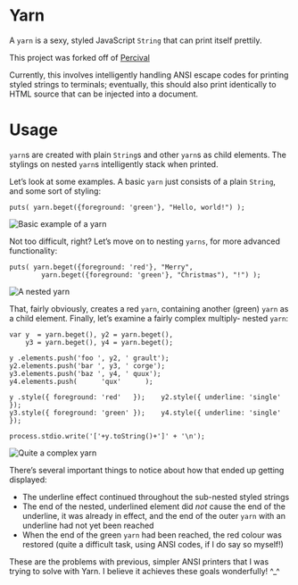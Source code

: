 Yarn
====
A `yarn` is a sexy, styled JavaScript `String` that can print itself prettily.

This project was forked off of [Percival][]

Currently, this involves intelligently handling ANSI escape codes for printing
styled strings to terminals; eventually, this should also print identically to
HTML source that can be injected into a document.

  [Percival]: http://github.com/elliottcable/Percival "Pompous pretty-printer"

Usage
=====
`yarn`s are created with plain `String`s and other `yarn`s as child elements.
The stylings on nested `yarn`s intelligently stack when printed.

Let’s look at some examples. A basic `yarn` just consists of a plain `String`,
and some sort of styling:

    puts( yarn.beget({foreground: 'green'}, "Hello, world!") );
![Basic example of a `yarn`][basic]

Not too difficult, right? Let’s move on to nesting `yarns`, for more advanced
functionality:

    puts( yarn.beget({foreground: 'red'}, "Merry",
            yarn.beget({foreground: 'green'}, "Christmas"), "!") );
![A nested `yarn`][nested]

That, fairly obviously, creates a red `yarn`, containing another (green)
`yarn` as a child element. Finally, let’s examine a fairly complex multiply-
nested `yarn`:

    var y  = yarn.beget(), y2 = yarn.beget(),
        y3 = yarn.beget(), y4 = yarn.beget();
    
    y .elements.push('foo ', y2, ' grault');
    y2.elements.push('bar ', y3, ' corge');
    y3.elements.push('baz ', y4, ' quux');
    y4.elements.push(      'qux'      );
    
    y .style({ foreground: 'red'   });    y2.style({ underline: 'single' });
    y3.style({ foreground: 'green' });    y4.style({ underline: 'single' });
    
    process.stdio.write('['+y.toString()+']' + '\n');
![Quite a complex `yarn`][complex]

There’s several important things to notice about how that ended up getting
displayed:

- The underline effect continued throughout the sub-nested styled strings
- The end of the nested, underlined element did *not* cause the end of the
  underline, it was already in effect, and the end of the outer `yarn` with an
  underline had not yet been reached
- When the end of the green `yarn` had been reached, the red colour was
  restored (quite a difficult task, using ANSI codes, if I do say so myself!)

These are the problems with previous, simpler ANSI printers that I was trying
to solve with Yarn. I believe it achieves these goals wonderfully! ^_^

  [basic]: http://github.com/elliottcable/Yarn/blob/Master/examples/basic.png
  [nested]: http://github.com/elliottcable/Yarn/blob/Master/examples/nested.png
  [complex]: http://github.com/elliottcable/Yarn/blob/Master/examples/complex.png
